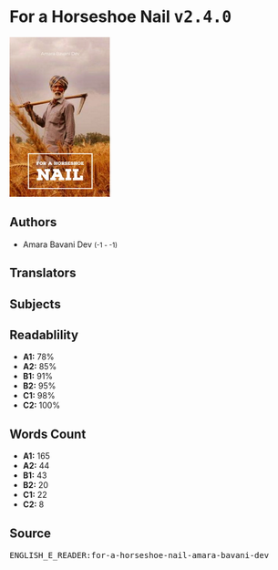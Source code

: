 # For a Horseshoe Nail <kbd>v2.4.0</kbd>

![](./cover.medium.jpg "")

## Authors


 - Amara Bavani Dev <small>(-1 - -1)</small>

## Translators



## Subjects



## Readablility


 - **A1:** 78%
 - **A2:** 85%
 - **B1:** 91%
 - **B2:** 95%
 - **C1:** 98%
 - **C2:** 100%

## Words Count


 - **A1:** 165
 - **A2:** 44
 - **B1:** 43
 - **B2:** 20
 - **C1:** 22
 - **C2:** 8

## Source


<kbd>ENGLISH_E_READER:for-a-horseshoe-nail-amara-bavani-dev</kbd>
